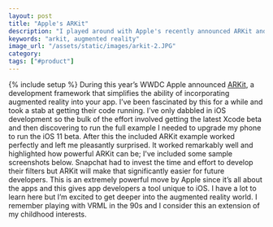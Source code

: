```yaml
---
layout: post
title: "Apple's ARKit"
description: "I played around with Apple's recently announced ARKit and it's amazing. Can't wait to mess around with it some more."
keywords: "arkit, augmented reality"
image_url: "/assets/static/images/arkit-2.JPG"
category:
tags: ["#product"]
---
```

{% include setup %}
During this year’s WWDC Apple announced [ARKit](https://developer.apple.com/arkit/), a development framework that simplifies the ability of incorporating augmented reality into your app. I’ve been fascinated by this for a while and took a stab at getting their code running. I’ve only dabbled in iOS development so the bulk of the effort involved getting the latest Xcode beta and then discovering to run the full example I needed to upgrade my phone to run the iOS 11 beta. After this the included ARKit example worked perfectly and left me pleasantly surprised. It worked remarkably well and highlighted how powerful ARKit can be; I've included some sample screenshots below. Snapchat had to invest the time and effort to develop their filters but ARKit will make that significantly easier for future developers. This is an extremely powerful move by Apple since it’s all about the apps and this gives app developers a tool unique to iOS. I have a lot to learn here but I’m excited to get deeper into the augmented reality world. I remember playing with VRML in the 90s and I consider this an extension of my childhood interests.

<amp-img src="{{ IMG_PATH }}arkit-1.JPG" alt="ARKit 1" width="488" height="867" layout="responsive"></amp-img>
<amp-img src="{{ IMG_PATH }}arkit-2.JPG" alt="ARKit 2" width="488" height="867" layout="responsive"></amp-img>
<amp-img src="{{ IMG_PATH }}arkit-3.JPG" alt="ARKit 3" width="488" height="867" layout="responsive"></amp-img>
